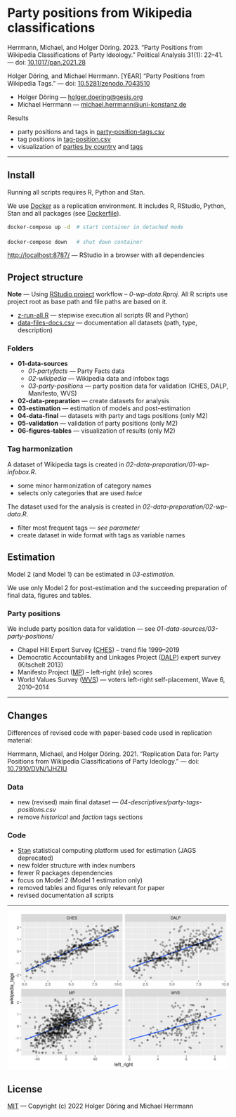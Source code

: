 # Party positions from Wikipedia classifications

Herrmann, Michael, and Holger Döring. 2023. “Party Positions from Wikipedia Classifications of Party Ideology.” Political Analysis 31(1): 22–41. — doi: [10.1017/pan.2021.28](https://doi.org/10.1017/pan.2021.28)

Holger Döring, and Michael Herrmann. [YEAR] “Party Positions from Wikipedia Tags.” — doi: [10.5281/zenodo.7043510](https://doi.org/10.5281/zenodo.7043510)

+ Holger Döring — <holger.doering@gesis.org>
+ Michael Herrmann — <michael.herrmann@uni-konstanz.de>

Results

+ party positions and tags in [party-position-tags.csv](04-data-final/party-position-tags.csv)
+ tag positions in [tag-position.csv](04-data-final/tag-position.csv)
+ visualization of [parties by country](06-figures-tables/fig-countries.pdf) and [tags](06-figures-tables/fig-tags-scaled.pdf)

---

## Install

Running all scripts requires R, Python and Stan.

We use [Docker](https://docs.docker.com/get-docker/) as a replication environment. It includes R, RStudio, Python, Stan and all packages (see [Dockerfile](Dockerfile)).

```sh
docker-compose up -d  # start container in detached mode

docker-compose down   # shut down container
```

<http://localhost:8787/> — RStudio in a browser with all dependencies

## Project structure

__Note__ — Using [RStudio project](https://support.rstudio.com/hc/en-us/articles/200526207-Using-Projects) workflow – _0-wp-data.Rproj_. All R scripts use project root as base path and file paths are based on it.

+ [z-run-all.R](z-run-all.R) — stepwise execution all scripts (R and Python)
+ [data-files-docs.csv](data-files-docs.csv) — documentation all datasets (path, type, description)

### Folders

+ __01-data-sources__
  + _01-partyfacts_ — Party Facts data
  + _02-wikipedia_ — Wikipedia data and infobox tags
  + _03-party-positions_ — party position data for validation (CHES, DALP, Manifesto, WVS)
+ __02-data-preparation__ — create datasets for analysis
+ __03-estimation__ — estimation of models and post-estimation
+ __04-data-final__ — datasets with party and tags positions (only M2)
+ __05-validation__ — validation of party positions (only M2)
+ __06-figures-tables__ — visualization of results (only M2)

### Tag harmonization

A dataset of Wikipedia tags is created in _02-data-preparation/01-wp-infobox.R_.

+ some minor harmonization of category names
+ selects only categories that are used _twice_

The dataset used for the analysis is created in _02-data-preparation/02-wp-data.R_.

+ filter most frequent tags — _see parameter_
+ create dataset in wide format with tags as variable names

## Estimation

Model 2 (and Model 1) can be estimated in _03-estimation_.

We use only Model 2 for post-estimation and the succeeding preparation of final data, figures and tables.

### Party positions

We include party position data for validation — see _01-data-sources/03-party-positions/_

+ Chapel Hill Expert Survey ([CHES](https://www.chesdata.eu/)) – trend file 1999–2019
+ Democratic Accountability and Linkages Project ([DALP](https://sites.duke.edu/democracylinkage/)) expert survey (Kitschelt 2013)
+ Manifesto Project ([MP](https://manifesto-project.wzb.eu/)) – left-right (rile) scores
+ World Values Survey ([WVS](http://www.worldvaluessurvey.org)) — voters left-right self-placement, Wave 6, 2010–2014

---

## Changes

Differences of revised code with paper-based code used in replication material:

Herrmann, Michael, and Holger Döring. 2021. “Replication Data for: Party Positions from Wikipedia Classifications of Party Ideology.” — doi: [10.7910/DVN/1JHZIU](https://doi.org/10.7910/DVN/1JHZIU)

### Data

+ new (revised) main final dataset — _04-descriptives/party-tags-positions.csv_
+ remove _historical_ and _faction_ tags sections

### Code

+ [Stan](https://mc-stan.org/) statistical computing platform used for estimation (JAGS  deprecated)
+ new folder structure with index numbers
+ fewer R packages dependencies
+ focus on Model 2 (Model 1 estimation only)
+ removed tables and figures only relevant for paper
+ revised documentation all scripts

---

![datasets](05-validation/datasets-left-right.png)

## License

[MIT](https://choosealicense.com/licenses/mit/) — Copyright (c) 2022 Holger Döring and Michael Herrmann
